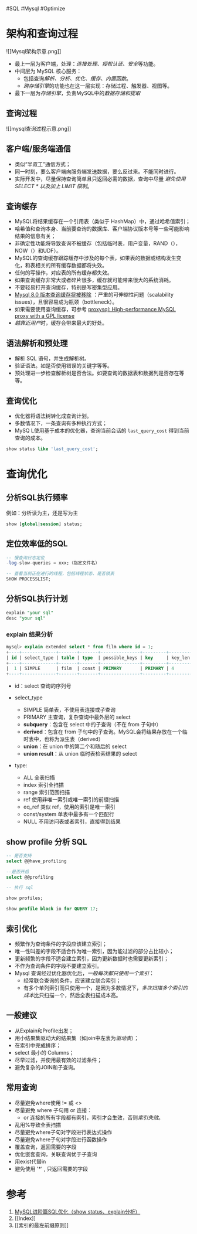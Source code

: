 #SQL #Mysql #Optimize

# 架构和查询过程
![[Mysql架构示意.png]]

- 最上一层为客户端，处理：*连接处理、授权认证、安全*等功能。
- 中间层为 MySQL 核心服务：
	- 包括查询*解析、分析、优化、缓存、内置函数*。
	- *跨存储引擎*的功能也在这一层实现：存储过程、触发器、视图等。
- 最下一层为*存储引擎*，负责MySQL中的*数据存储和提取*

## 查询过程
![[mysql查询过程示意.png]]

## 客户端/服务端通信
- 类似“半双工”通信方式；
- 同一时刻，要么客户端向服务端发送数据，要么反过来。不能同时进行。
- 实际开发中，尽量保持查询简单且只返回必需的数据，查询中尽量 *避免使用 SELECT \* 以及加上 LIMIT 限制*。


## 查询缓存
- MySQL将结果缓存在一个引用表（类似于 HashMap）中，通过哈希值索引；
- 哈希值和查询本身、当前要查询的数据库、客户端协议版本号等一些可能影响结果的信息有关；
- 非确定性功能将导致查询不被缓存（包括临时表，用户变量，RAND（），NOW（）和UDF）。
- MySQL的查询缓存跟踪缓存中涉及的每个表，如果表的数据或结构发生变化，和表相关的所有缓存数据都将失效。
- 任何的写操作，对应表的所有缓存都失效。
- 如果查询缓存非常大或者碎片很多，缓存就可能带来很大的系统消耗。
- 不要轻易打开查询缓存，特别是写密集型应用。
- [Mysql 8.0 版本查询缓存将被移除](https://dev.mysql.com/blog-archive/mysql-8-0-retiring-support-for-the-query-cache/) ：严重的可伸缩性问题（scalability issues），且很容易成为瓶颈（bottleneck）。
- 如果需要使用查询缓存，可参考 [proxysql: High-performance MySQL proxy with a GPL license](https://github.com/sysown/proxysql)
- *越靠近用户*时，缓存会带来最大的好处。

## 语法解析和预处理
- 解析 SQL 语句，并生成解析树。
- 验证语法。如是否使用错误的关键字等等。
- 预处理进一步检查解析树是否合法。如要查询的数据表和数据列是否存在等等。


## 查询优化
- 优化器将语法树转化成查询计划。
- 多数情况下，一条查询有多种执行方式；
- MySQ L使用基于成本的优化器，查询当前会话的 `last_query_cost` 得到当前查询的成本。

```sql
show status like 'last_query_cost';
```


# 查询优化
## 分析SQL执行频率
例如：分析读为主，还是写为主
```sql
show [global|session] status;
```

## 定位效率低的SQL

```sql
-- 慢查询日志定位
-log-slow-queries = xxx;（指定文件名）

-- 查看当前正在进行的线程，包括线程状态、是否锁表
SHOW PROCESSLIST;
```

## 分析SQL执行计划
```sql
explain "your sql"
desc "your sql"
```

### explain 结果分析
```sql
mysql> explain extended select * from film where id = 1;
+----+-------------+-------+-------+---------------+---------+---------+-------+------+----------+-------+
| id | select_type | table | type  | possible_keys | key     | key_len | ref   | rows | filtered | Extra |
+----+-------------+-------+-------+---------------+---------+---------+-------+------+----------+-------+
|  1 | SIMPLE      | film  | const | PRIMARY       | PRIMARY | 4       | const |    1 |   100.00 | NULL  |
+----+-------------+-------+-------+---------------+---------+---------+-------+------+----------+-------+
```
- id：select 查询的序列号
- select_type
	-  SIMPLE 简单表，不使用表连接或子查询
	- PRIMARY 主查询，复杂查询中最外层的 select
	- **subquery**：包含在 select 中的子查询（不在 from 子句中）
	- **derived**：包含在 from 子句中的子查询。MySQL会将结果存放在一个临时表中，也称为派生表（derived）
	- **union**：在 union 中的第二个和随后的 select
	- **union result**：从 union 临时表检索结果的 select

- type:
	- ALL 全表扫描
	- index 索引全扫描
	- range 索引范围扫描
	- ref 使用非唯一索引或唯一索引的前缀扫描
	- eq_ref 类似 ref，使用的索引是唯一索引
	- const/system 单表中最多有一个匹配行
	- NULL 不用访问表或者索引，直接得到结果
  
## show profile 分析 SQL

```sql
-- 是否支持
select @@have_profiling 

--是否开启
select @@profiling 

-- 执行 sql

show profiles; 

show profile block io for QUERY 17;
```

## 索引优化
- 频繁作为查询条件的字段应该建立索引；
- 唯一性叫差的字段不适合作为唯一索引，因为能过滤的部分占比较小；
- 更新频繁的字段不适合建立索引，因为更新数据时也需要更新索引；
- 不作为查询条件的字段不要建立索引。
- Mysql 查询经过优化器优化后，*一般每次都只使用一个索引*：
	- 经常联合查询的条件，应该建立联合索引；
	- 有多个单列索引而只使用一个，是因为多数情况下，*多次扫描多个索引的成本*比只扫描一个，然后全表扫描成本高。

## 一般建议
- 从Explain和Profile出发；
- 用小结果集驱动大的结果集（如join中左表为*驱动表*）；
- 在索引中完成排序；
- select 最小的 Columns；
- 尽早过滤，并使用最有效的过滤条件；
- 避免复杂的JOIN和子查询。

## 常用查询
- 尽量避免where使用 != 或 <>  
- 尽量避免 where 子句用 or 连接：
	- or 连接的所有字段都有索引，索引才会生效，否则*索引失效*。
- 乱用%导致全表扫描  
- 尽量避免where子句对字段进行表达式操作  
- 尽量避免where子句对字段进行函数操作  
- 覆盖查询，返回需要的字段  
- 优化嵌套查询，关联查询优于子查询  
- 用exist代替in  
- 避免使用 '\*' , 只返回需要的字段



# 参考
1. [MySQL进阶篇SQL优化（show status、explain分析）](https://www.cnblogs.com/wzk153/p/14536323.html)
2. [[Index]]
3. [[索引的最左前缀原则]]